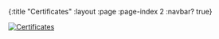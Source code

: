 {:title "Certificates"
 :layout :page
 :page-index 2
 :navbar? true}

<a href="https://www.youracclaim.com/badges/e00ebbba-1c8e-4e41-a43f-4646ecf69db2/public_url" target="_blank">
  <img src="/img/certificates/certificates.png" alt="Certificates" class="img-thumbnail">
</a>
